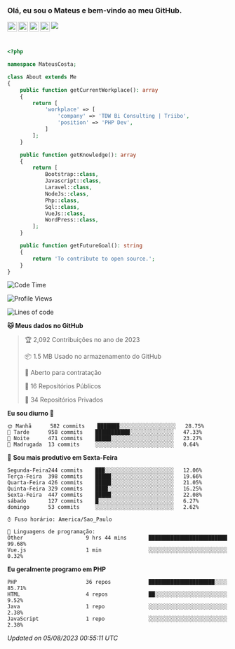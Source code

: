 
### Olá, eu sou o Mateus e bem-vindo ao meu GitHub.

<a href="https://costamateus.com.br/">
  <img align="left" alt="MLC" width="22px" src="https://www.costamateus.com.br/favicon.ico" />
</a>
<a href="https://www.linkedin.com/in/costamateus6/">
  <img align="left" alt="LinkedIn Mateus" width="22px" src="https://cdn.jsdelivr.net/npm/simple-icons@v3/icons/linkedin.svg" />
</a>
<a href="https://www.instagram.com/mateuslc6/">
  <img align="left" alt="Instagram Mateus" width="22px" src="https://cdn.jsdelivr.net/npm/simple-icons@v3/icons/instagram.svg" />
</a>
<a href="https://www.facebook.com/costamateus6/">
  <img align="left" alt="Facebook Mateus" width="22px" src="https://cdn.jsdelivr.net/npm/simple-icons@3.13.0/icons/facebook.svg" />
</a>

![](https://visitor-badge.glitch.me/badge?page_id=costamateus.costamateus)

<br />

```php
<?php

namespace MateusCosta;

class About extends Me
{
    public function getCurrentWorkplace(): array
    {
        return [
            'workplace' => [
                'company' => 'TDW Bi Consulting | Triibo',
                'position' => 'PHP Dev',
            ]
        ];
    }

    public function getKnowledge(): array
    {
        return [
            Bootstrap::class,
            Javascript::class,
            Laravel::class,
            NodeJs::class,
            Php::class,
            Sql::class,
            VueJs::class,
            WordPress::class,
        ];
    }

    public function getFutureGoal(): string
    {
        return 'To contribute to open source.';
    }
}
```

<!--START_SECTION:waka-->
![Code Time](http://img.shields.io/badge/Code%20Time-1%2C624%20hrs%2055%20mins-blue)

![Profile Views](http://img.shields.io/badge/Visualizac%C3%B5es%20do%20perfil-0-blue)

![Lines of code](https://img.shields.io/badge/Desde%20o%20Hello%20World%20eu%20escrevi--2%20Million%20linhas%20de%20c%C3%B3digo-blue)

**🐱 Meus dados no GitHub** 

> 🏆 2,092 Contribuições no ano de 2023
 > 
> 📦 1.5 MB Usado no armazenamento do GitHub 
 > 
> 💼 Aberto para contratação
 > 
> 📜 16 Repositórios Públicos 
 > 
> 🔑 34 Repositórios Privados  
 > 
**Eu sou diurno 🐤** 

```text
🌞 Manhã      582 commits    ███████░░░░░░░░░░░░░░░░░░   28.75% 
🌆 Tarde      958 commits    ███████████░░░░░░░░░░░░░░   47.33% 
🌃 Noite      471 commits    █████░░░░░░░░░░░░░░░░░░░░   23.27% 
🌙 Madrugada  13 commits     ░░░░░░░░░░░░░░░░░░░░░░░░░   0.64%

```
📅 **Sou mais produtivo em Sexta-Feira** 

```text
Segunda-Feira244 commits    ███░░░░░░░░░░░░░░░░░░░░░░   12.06% 
Terça-Feira  398 commits    █████░░░░░░░░░░░░░░░░░░░░   19.66% 
Quarta-Feira 426 commits    █████░░░░░░░░░░░░░░░░░░░░   21.05% 
Quinta-Feira 329 commits    ████░░░░░░░░░░░░░░░░░░░░░   16.25% 
Sexta-Feira  447 commits    █████░░░░░░░░░░░░░░░░░░░░   22.08% 
sábado       127 commits    █░░░░░░░░░░░░░░░░░░░░░░░░   6.27% 
domingo      53 commits     ░░░░░░░░░░░░░░░░░░░░░░░░░   2.62%

```


```text
⌚︎ Fuso horário: America/Sao_Paulo

💬 Linguagens de programação: 
Other                    9 hrs 44 mins       █████████████████████████   99.68% 
Vue.js                   1 min               ░░░░░░░░░░░░░░░░░░░░░░░░░   0.32%

```

**Eu geralmente programo em PHP** 

```text
PHP                      36 repos            █████████████████████░░░░   85.71% 
HTML                     4 repos             ██░░░░░░░░░░░░░░░░░░░░░░░   9.52% 
Java                     1 repo              ░░░░░░░░░░░░░░░░░░░░░░░░░   2.38% 
JavaScript               1 repo              ░░░░░░░░░░░░░░░░░░░░░░░░░   2.38%

```



 *Updated on 05/08/2023 00:55:11 UTC*
<!--END_SECTION:waka-->
